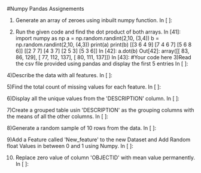 
#Numpy Pandas Assignements
1) Generate an array of zeroes using inbuilt numpy function.
In [ ]:

2) Run the given code and find the dot product of both arrays.
In [41]:
import numpy as np
a = np.random.randint(2,10, (3,4))
b = np.random.randint(2,10, (4,3))
print(a)
print(b)
[[3 6 4 9]
 [7 4 6 7]
 [5 6 8 6]]
[[2 7 7]
 [4 3 7]
 [2 5 3]
 [5 3 6]]
In [42]:
a.dot(b)
Out[42]:
array([[ 83,  86, 129],
       [ 77, 112, 137],
       [ 80, 111, 137]])
In [43]:
#Your code here
3)Read the csv file provided using pandas and display the first 5 entries
In [ ]:

4)Describe the data with all features.
In [ ]:

5)Find the total count of missing values for each feature.
In [ ]:

6)Display all the unique values from the 'DESCRIPTION’ column.
In [ ]:

7)Create a grouped table usin 'DESCRIPTION' as the grouping columns with the means of all the other columns.
In [ ]:

8)Generate a random sample of 10 rows from the data.
In [ ]:

9)Add a Feature called 'New_feature' to the new Dataset and Add Random float Values in between 0 and 1 using Numpy.
In [ ]:

10) Replace zero value of column 'OBJECTID' with mean value permanently.
In [ ]:
